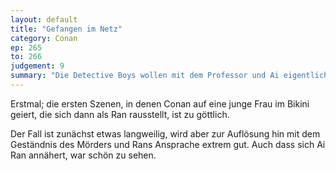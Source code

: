 ```yaml
---
layout: default
title: "Gefangen im Netz"
category: Conan
ep: 265
to: 266
judgement: 9
summary: "Die Detective Boys wollen mit dem Professor und Ai eigentlich Urlaub am Strand von Izu machen, doch ein toter Mann in einem Fischernetz hält sie davon ab."
---
```


Erstmal; die ersten Szenen, in denen Conan auf eine junge Frau im Bikini geiert, die sich dann als Ran rausstellt, ist
zu göttlich.

Der Fall ist zunächst etwas langweilig, wird aber zur Auflösung hin mit dem Geständnis des Mörders und Rans Ansprache
extrem gut. Auch dass sich Ai Ran annähert, war schön zu sehen.